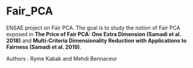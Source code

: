 # Fair_PCA

ENSAE project on Fair PCA. The goal is to study the notion of Fair PCA exposed in **The Price of Fair PCA: One Extra Dimension (Samadi et al. 2018)** and **Multi-Criteria Dimensionality Reduction with Applications to Fairness (Samadi et al. 2019)**.

Authors : Ryme Kabak and Mehdi Bennaceur

